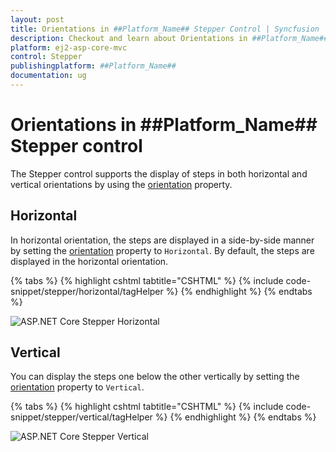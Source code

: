 ```yaml
---
layout: post
title: Orientations in ##Platform_Name## Stepper Control | Syncfusion
description: Checkout and learn about Orientations in ##Platform_Name## Stepper control of Syncfusion Essential JS 2 and more.
platform: ej2-asp-core-mvc
control: Stepper
publishingplatform: ##Platform_Name##
documentation: ug
---
```


# Orientations in ##Platform_Name## Stepper control

The Stepper control supports the display of steps in both horizontal and vertical orientations by using the [orientation](https://help.syncfusion.com/cr/aspnetcore-js2/Syncfusion.EJ2.Navigations.Stepper.html#Syncfusion_EJ2_Navigations_Stepper_Orientation) property.

## Horizontal

In horizontal orientation, the steps are displayed in a side-by-side manner by setting the [orientation](https://help.syncfusion.com/cr/aspnetcore-js2/Syncfusion.EJ2.Navigations.Stepper.html#Syncfusion_EJ2_Navigations_Stepper_Orientation) property to `Horizontal`. By default, the steps are displayed in the horizontal orientation.

{% tabs %}
{% highlight cshtml tabtitle="CSHTML" %}
{% include code-snippet/stepper/horizontal/tagHelper %}
{% endhighlight %}
{% endtabs %}

![ASP.NET Core Stepper Horizontal](images/stepper-horizontal.jpg)

## Vertical

You can display the steps one below the other vertically by setting the [orientation](https://help.syncfusion.com/cr/aspnetcore-js2/Syncfusion.EJ2.Navigations.Stepper.html#Syncfusion_EJ2_Navigations_Stepper_Orientation) property to `Vertical`.

{% tabs %}
{% highlight cshtml tabtitle="CSHTML" %}
{% include code-snippet/stepper/vertical/tagHelper %}
{% endhighlight %}
{% endtabs %}

![ASP.NET Core Stepper Vertical](images/stepper-vertical.jpg)